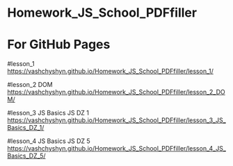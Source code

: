 # Homework_JS_School_PDFfiller
# For GitHub Pages 

#lesson_1
https://vashchyshyn.github.io/Homework_JS_School_PDFfiller/lesson_1/

#lesson_2 DOM
https://vashchyshyn.github.io/Homework_JS_School_PDFfiller/lesson_2_DOM/

#lesson_3 JS Basics JS DZ 1
https://vashchyshyn.github.io/Homework_JS_School_PDFfiller/lesson_3_JS_Basics_DZ_1/

#lesson_4 JS Basics JS DZ 5
https://vashchyshyn.github.io/Homework_JS_School_PDFfiller/lesson_4_JS_Basics_DZ_5/
